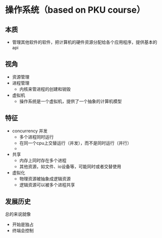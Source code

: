 # 操作系统（based on PKU course）
## 本质
- 管理其他软件的软件，把计算机的硬件资源分配给各个应用程序，提供基本的api

## 视角
- 资源管理
- 进程管理
  - 内核来管进程的创建和销毁
- 虚拟机
  - 操作系统是一个虚拟机，提供了一个抽象的计算机模型

## 特征
- concurrency 并发
  - 多个进程同时运行
  - 在同一个cpu上交替运行（并发），而不是同时运行（并行）
  - 
- 共享
  - 内存上同时存在多个进程
  - 其他资源，如文件、io设备等，可能同时或者交替使用
- 虚拟化
  - 物理资源被抽象成逻辑资源
  - 逻辑资源可以被多个进程共享

## 发展历史
总的来说就像
- 开始是独占
- 终端会控制
